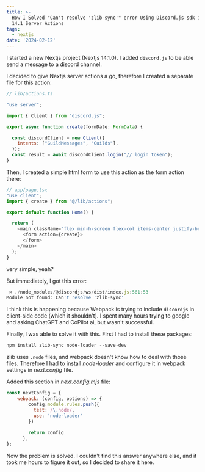 ```yaml
---
title: >-
  How I Solved "Can't resolve 'zlib-sync'" error Using Discord.js sdk in Next.js
  14.1 Server Actions 
tags:
  - nextjs
date: '2024-02-12'
---
```

I started a new Nextjs project (Nextjs 14.1.0). I added `discord.js` to be able send a message to a discord channel.

I decided to give Nextjs server actions a go, therefore I created a separate file for this action:

```javascript
// lib/actions.ts

"use server";

import { Client } from "discord.js";

export async function create(formDate: FormData) {

  const discordClient = new Client({
    intents: ["GuildMessages", "Guilds"],
  });
  const result = await discordClient.login("// login token");
}
```

Then, I created a simple html form to use this action as the form action there:

```javascript
// app/page.tsx
"use client";
import { create } from "@/lib/actions";

export default function Home() {

  return (
    <main className="flex min-h-screen flex-col items-center justify-between p-24">
      <form action={create}>
      </form>
    </main>
  );
}
```

very simple, yeah?

But immediately, I got this error:

```javascript
 ⨯ ./node_modules/@discordjs/ws/dist/index.js:561:53
Module not found: Can't resolve 'zlib-sync'
```

I think this is happening because Webpack is trying to include `discordjs` in client-side code (which it shouldn't). I spent many hours trying to google and asking ChatGPT and CoPilot ai, but wasn't successful.

Finally, I was able to solve it with this. First I had to install these packages:

```javascript
npm install zlib-sync node-loader --save-dev
```

zlib uses `.node` files, and webpack doesn't know how to deal with those files. Therefore I had to install _node-loader_ and configure it in webpack settings in _next.config_ file.

Added this section in _next.config.mjs_ file:

```javascript
const nextConfig = {
    webpack: (config, options) => {
        config.module.rules.push({
          test: /\.node/,
          use: 'node-loader'
        })
     
        return config
      },
};
```

Now the problem is solved. I couldn't find this answer anywhere else, and it took me hours to figure it out, so I decided to share it here.
